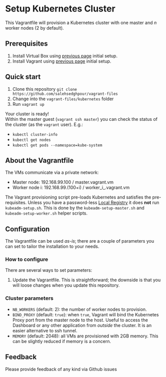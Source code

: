 # Setup Kubernetes Cluster
This Vagrantfile will provision a Kubernetes cluster with one master and _n_
worker nodes (2 by default).


## Prerequisites
1. Install Virtual Box using [previous page](https://github.com/salehsedghpour/vagrant-files) initial setup.
1. Install Vagrant using [previous page](https://github.com/salehsedghpour/vagrant-files) initial setup.

## Quick start
1. Clone this repository `git clone https://github.com/salehsedghpour/vagrant-files`
1. Change into the `vagrant-files/kubernetes` folder
1. Run `vagrant up`

Your cluster is ready!  
Within the master guest (`vagrant ssh master`) you can check the status of the
cluster (as the `vagrant` user). E.g.:
- `kubectl cluster-info`
- `kubectl get nodes`
- `kubectl get pods --namespace=kube-system`


## About the Vagrantfile

The VMs communicate via a private network:

- Master node: 192.168.99.100 / master.vagrant.vm
- Worker node i: 192.168.99.(100+i) / worker_i_.vagrant.vm

The Vagrant provisioning script pre-loads Kubernetes and satisfies the
pre-requisites.
Unless you have a password-less [Local Registry](#local-registry) it does
**not** run `kubeadm-setup.sh`. This is done by the `kubeadm-setup-master.sh`
 and `kubeadm-setup-worker.sh` helper scripts.

## Configuration
The Vagrantfile can be used _as-is_; there are a couple of parameters you
can set to tailor the installation to your needs.

### How to configure
There are several ways to set parameters:
1. Update the Vagrantfile. This is straightforward; the downside is that you
will loose changes when you update this repository.

### Cluster parameters
- `NB_WORKERS` (default: 2): the number of worker nodes to provision.
- `BIND_PROXY` (default: `true`): when `true`, Vagrant will bind the Kubernetes
Proxy port from the master node to the host. Useful to access the
Dashboard or any other application from _outside_ the cluster.
It is an easier alternative to ssh tunnel.
- `MEMORY` (default: 2048): all VMs are provisioned with 2GB memory. This
can be slightly reduced if memory is a concern.


## Feedback
Please provide feedback of any kind via Github issues 
